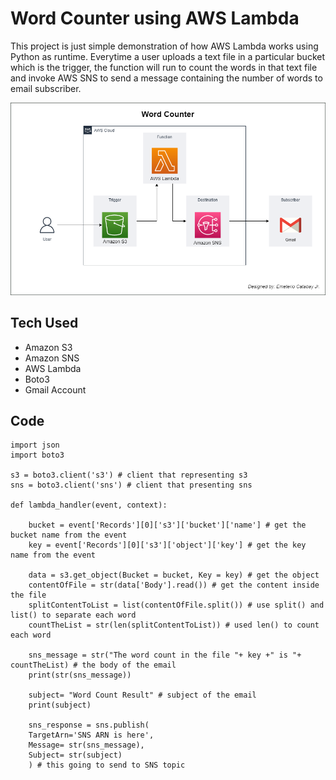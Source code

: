 
# Word Counter using AWS Lambda

This project is just simple demonstration of how AWS Lambda works using Python as runtime. Everytime a user uploads a text file in a particular bucket which is the trigger, the function will run to count the words in that text file and invoke AWS SNS to send a message containing the number of words to email subscriber. 

![Architecture](https://raw.githubusercontent.com/emeteriocatabayjr/Word-Counter-using-AWS-Lambda/master/WordCounter.drawio.png)



## Tech Used

- Amazon S3
- Amazon SNS
- AWS Lambda
- Boto3
- Gmail Account



## Code

```
import json
import boto3

s3 = boto3.client('s3') # client that representing s3
sns = boto3.client('sns') # client that presenting sns

def lambda_handler(event, context):

    bucket = event['Records'][0]['s3']['bucket']['name'] # get the bucket name from the event
    key = event['Records'][0]['s3']['object']['key'] # get the key name from the event
    
    data = s3.get_object(Bucket = bucket, Key = key) # get the object
    contentOfFile = str(data['Body'].read()) # get the content inside the file
    splitContentToList = list(contentOfFile.split()) # use split() and list() to separate each word
    countTheList = str(len(splitContentToList)) # used len() to count each word
    
    sns_message = str("The word count in the file "+ key +" is "+ countTheList) # the body of the email 
    print(str(sns_message))

    subject= "Word Count Result" # subject of the email
    print(subject)

    sns_response = sns.publish(
    TargetArn='SNS ARN is here',
    Message= str(sns_message),
    Subject= str(subject)
    ) # this going to send to SNS topic

```


